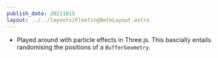 ```yaml
---
publish_date: 20211015    
layout: ../../layouts/FleetingNoteLayout.astro
---
```

- Played around with particle effects in Three.js. This bascially entails randomising the positions of a `BufferGeometry`.
